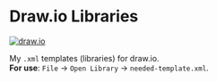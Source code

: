 # Draw.io Libraries

[![draw.io](https://img.shields.io/badge/draw.io-333333?style=for-the-badge&logo=diagramsdotnet&logoColor=%f05033)](#)

My `.xml` templates (libraries) for draw.io. <br>
**For use**: `File` -> `Open Library` -> `needed-template.xml`.